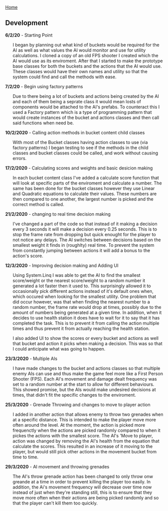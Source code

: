 <a href="https://virtualvortex.github.io/UtilityBaseAI/">Home</a>

## Development

<b>6/2/20</b> - Starting Point
<ul style="list-style-type:none;">
  <li>I began by planning out what kind of buckets would be required for the AI as well as what values the AI would monitor and use 
          for utility calculations. I cloned a copy of an old FPS shooter I created which the AI would use as its enviroment. After that I            started to make the prototype base classes for both the buckets and the actions that the AI would use. These classes would              have their own names and utility so that the system could find and call the methods with ease.
  </li>
</ul>
          
<b>7/2/20</b> - Begin using factory patterns
<ul style="list-style-type:none;">
  <li>Due to there being a lot of buckets and actions being created by the AI and each of them being a seprate class it would mean losts         of components would be attached to the AI's prefabs. To counteract this I used a Factory pattern which is a type of programming             pattern that would create instances of the bucket and actions classes and then call said functions when need be.
  </li>
</ul>

<b>10/2/2020</b> - Calling action methods in bucket content child classes
<ul style="list-style-type:none;">
  <li>With most of the Bucket classes having action classes to use (via factory patterns) I began testing to see if the methods in the child classes and bucket classes could be called, and work without causing errors. 
  </li>
</ul>

<b>17/2/2020</b> - Calculating scores and weights and basic desicion making
<ul style="list-style-type:none;">
  <li>In each bucket content class I've added a calculate score function that will look at specific parts of the enviroment and calculate a number. The same has been done for the bucket classes however they use Linear and Quadratic equations to calculate their values. These numbers are then compared to one another, the largest number is picked and the correct method is called.
  </li>
</ul>

<b>21/2/2020</b> - changing to real time decision making
<ul style="list-style-type:none;">
  <li>I've changed a part of the code so that instead of it making a decision every 3 seconds it will make a decision every 0.25 seconds. This is to stop the frame rate from dropping but quick enought for the player to not notice any delays. The AI switches between decisions based on the smallest weight it finds in (roughlty) real time. To prevent the system from constantly jumping between actions it will add a bonus to the action's score.  
  </li>
</ul>

<b>12/3/2020</b> - Improving decision making and Adding UI
<ul style="list-style-type:none;">
  <li>Using System.Linq I was able to get the AI to find the smallest score/weight or the nearest score/weight to a random number it generated a lot faster then it used to. This surprisingly allowed it to occasionally pick different actions instead of it's default ones when, which occured when looking for the smallest utility. One problem that did occur however, was that when finding the nearest number to a random number, the frame rate would drop at times, possibly due to the amount of numbers being generated at a given time. In addition, when it decides to use  health station it does have to wait for it to say that it has completed the task. This is to prevent it from calling the action multiple times and thus prevent it from actually reaching the health station.
    
I also added UI to show the scores or every bucket and actions as well that bucket and action it picks when making a decision. This was so that I could anticipate what was going to happen.
  </li>
</ul>

<b>23/3/2020</b> - Multiple AIs
<ul style="list-style-type:none;">
  <li>I have made changes to the bucket and actions classes so that multiple enemy AIs can use and thus make the game feel more like a First Person Shooter (FPS). Each AI's movement and damage dealt frequency was set to a random number at the start to allow for different behaviours. This showed promise, but the AIs would make undesired decisions at times, that didn't fit the specific changes to the enviroment. 
  </li>
</ul>

<b>25/3/2020</b> - Grenade Throwing and changes to move to player action
<ul style="list-style-type:none;">
  <li>I added in another action that allows enemy to throw two grenades when at a specific distance. This is intended to make the player move more often around the level. At the moment, the action is picked more frequenctly when the actions are picked randomly compared to when it pickes the actions with the smallest score. The AI's 'Move to player, action was changed by removing the AI's health from the equation that calculate the scores. This resulted in an increase of it moving to the player, but would still pick other actions in the movement bucket from time to time.
  </li>
</ul>

<b>29/3/2020</b> - AI movement and throwing grenades
<ul style="list-style-type:none;">
  <li>The AI's throw grenade action has been changed to only throw onw greande at a time in order to prevent killing the player too easily. In addition, the Ai's movement frequency will decrease over time now instead of just when they're standing still, this is to ensure that they move more often when their actions are being picked randomly and so that the player can't kill them too quickly. 
  </li>
</ul>
